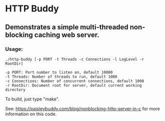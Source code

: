 # HTTP Buddy

## Demonstrates a simple multi-threaded non-blocking caching web server. 

### Usage:

```
./http-buddy [-p PORT -t Threads -c Connections -l LogLevel -r RootDir]

-p PORT: Port number to listen on, default 10000
-t Threads: Number of threads to run, default 1000
-c Connections: Number of concurrent connections, default 1000
-r RootDir: Document root for server, default current working directory
```
To build, just type "make".

See: https://paisleybuddy.com/blog/nonblocking-http-server-in-c for more information on this code.